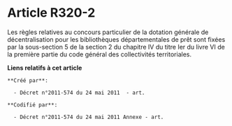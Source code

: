 # Article R320-2

Les règles relatives au concours particulier de la dotation générale de décentralisation pour les bibliothèques
départementales de prêt sont fixées par la sous-section 5 de la section 2 du chapitre IV du titre Ier du livre VI de la
première partie du code général des collectivités territoriales.

**Liens relatifs à cet article**

	**Créé par**:

	  - Décret n°2011-574 du 24 mai 2011  - art.

	**Codifié par**:

	  - Décret n°2011-574 du 24 mai 2011 Annexe - art.
